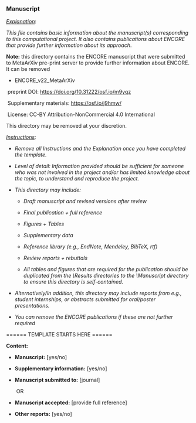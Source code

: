 ### Manuscript

<u>*Explanation*</u>:

*This file contains basic information about the manuscript(s) corresponding to this computational project. It also contains publications about ENCORE that provide further information about its approach*.



**Note:** this directory contains the ENCORE manuscript that were submitted to MetaArXiv pre-print server to provide further information about ENCORE. It can be removed 

* ENCORE_v22_MetaArXiv

​	preprint DOI: https://doi.org/10.31222/osf.io/m9yqz

​	Supplementary materials: https://osf.io/j9hmw/

​	License: CC-BY Attribution-NonCommercial 4.0 International 

This directory may be removed at your discretion.



*<u>Instructions</u>:* 

* *Remove all Instructions and the Explanation once you have completed the template.*
* *Level of detail: Information provided should be sufficient for someone who was not involved in the project and/or has limited knowledge about the topic,  to understand and reproduce the project.* 



* *This directory may include:*

  * *Draft manuscript and revised versions after review*

  * *Final publication + full reference*

  * *Figures + Tables*

  * *Supplementary data*

  * *Reference library (e.g., EndNote, Mendeley, BibTeX, rtf)*

  * *Review reports + rebuttals*


  * *All tables and figures that are required for the publication should be duplicated from the \Results directories to the \Manuscript directory to ensure this directory is self-contained.* 



* *Alternatively/in addition, this directory may include reports from e.g., student internships, or abstracts submitted for oral/poster presentations.* 
* *You can remove the ENCORE publications if these are not further required*



====== TEMPLATE STARTS HERE ======

**Content:**

* **Manuscript:** [yes/no]

* **Supplementary information:** [yes/no]

* **Manuscript submitted to:** [journal]

  ​	OR

* **Manuscript accepted:** [provide full reference]

  

* **Other reports:** [yes/no]

